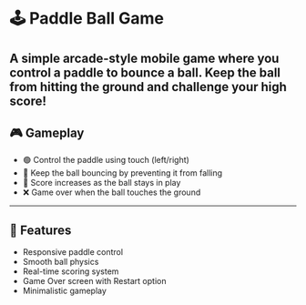 # 🕹️ Paddle Ball Game
A simple arcade-style mobile game where you control a paddle to bounce a ball. Keep the ball from hitting the ground and challenge your high score!
---
## 🎮 Gameplay
- 🟢 Control the paddle using touch (left/right)
- 🔵 Keep the ball bouncing by preventing it from falling
- 💯 Score increases as the ball stays in play
- ❌ Game over when the ball touches the ground
---
## 📱 Features
- Responsive paddle control
- Smooth ball physics
- Real-time scoring system
- Game Over screen with Restart option
- Minimalistic gameplay
